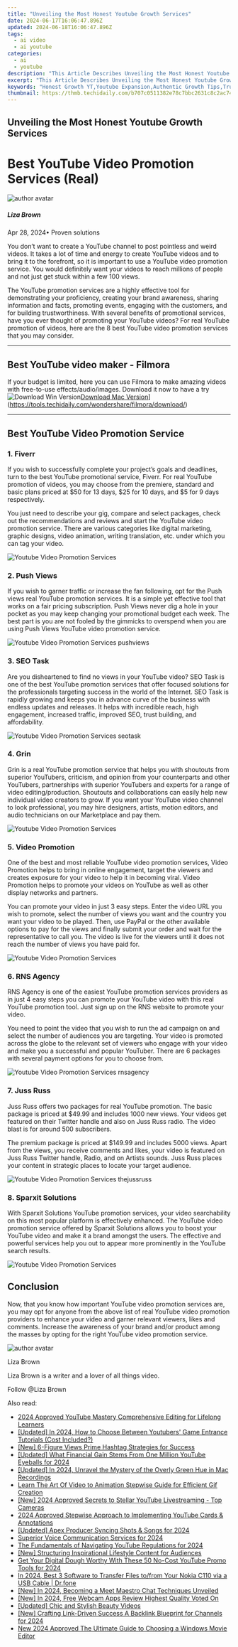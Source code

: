 ```yaml
---
title: "Unveiling the Most Honest Youtube Growth Services"
date: 2024-06-17T16:06:47.896Z
updated: 2024-06-18T16:06:47.896Z
tags:
  - ai video
  - ai youtube
categories:
  - ai
  - youtube
description: "This Article Describes Unveiling the Most Honest Youtube Growth Services"
excerpt: "This Article Describes Unveiling the Most Honest Youtube Growth Services"
keywords: "Honest Growth YT,Youtube Expansion,Authentic Growth Tips,Truthful Video Boost,Ethical YouTube Traffic,Integrity in Video Marketing,Verified Channel Growth"
thumbnail: https://thmb.techidaily.com/b707c0511382e78c7bbc2631c8c2ac749bfdb8b7dcef137c48ff3983d7a66e67.jpg
---
```


## Unveiling the Most Honest Youtube Growth Services

# Best YouTube Video Promotion Services (Real)

![author avatar](https://lh5.googleusercontent.com/-AIMmjowaFs4/AAAAAAAAAAI/AAAAAAAAABc/Y5UmwDaI7HU/s250-c-k/photo.jpg)

##### Liza Brown

 Apr 28, 2024• Proven solutions

You don’t want to create a YouTube channel to post pointless and weird videos. It takes a lot of time and energy to create YouTube videos and to bring it to the forefront, so it is important to use a YouTube video promotion service. You would definitely want your videos to reach millions of people and not just get stuck within a few 100 views.

The YouTube promotion services are a highly effective tool for demonstrating your proficiency, creating your brand awareness, sharing information and facts, promoting events, engaging with the customers, and for building trustworthiness. With several benefits of promotional services, have you ever thought of promoting your YouTube videos? For real YouTube promotion of videos, here are the 8 best YouTube video promotion services that you may consider.

---

## Best YouTube video maker - Filmora

If your budget is limited, here you can use Filmora to make amazing videos with free-to-use effects/audio/images. Download it now to have a try![![Download Win Version](https://images.wondershare.com/filmora/guide/download-btn-win.jpg)](https://tools.techidaily.com/wondershare/filmora/download/)[Download Mac Version](https://images.wondershare.com/filmora/guide/download-btn-mac.jpg)](https://tools.techidaily.com/wondershare/filmora/download/)

---

## Best YouTube Video Promotion Service

### 1. Fiverr

If you wish to successfully complete your project’s goals and deadlines, turn to the best YouTube promotional service, Fiverr. For real YouTube promotion of videos, you may choose from the premiere, standard and basic plans priced at $50 for 13 days, $25 for 10 days, and $5 for 9 days respectively.

You just need to describe your gig, compare and select packages, check out the recommendations and reviews and start the YouTube video promotion service. There are various categories like digital marketing, graphic designs, video animation, writing translation, etc. under which you can tag your video.

![Youtube Video Promotion Services](https://images.wondershare.com/filmora/filmorapro/fiverr.jpg)

### 2. Push Views

If you wish to garner traffic or increase the fan following, opt for the Push views real YouTube promotion services. It is a simple yet effective tool that works on a fair pricing subscription. Push Views never dig a hole in your pocket as you may keep changing your promotional budget each week. The best part is you are not fooled by the gimmicks to overspend when you are using Push Views YouTube video promotion service.

![Youtube Video Promotion Services pushviews](https://images.wondershare.com/filmora/filmorapro/pushviews.jpg)

### 3. SEO Task

Are you disheartened to find no views in your YouTube video? SEO Task is one of the best YouTube promotion services that offer focused solutions for the professionals targeting success in the world of the Internet. SEO Task is rapidly growing and keeps you in advance curve of the business with endless updates and releases. It helps with incredible reach, high engagement, increased traffic, improved SEO, trust building, and affordability.

![Youtube Video Promotion Services seotask](https://images.wondershare.com/filmora/filmorapro/seotask.jpg)

### 4. Grin

Grin is a real YouTube promotion service that helps you with shoutouts from superior YouTubers, criticism, and opinion from your counterparts and other YouTubers, partnerships with superior YouTubers and experts for a range of video editing/production. Shoutouts and collaborations can easily help new individual video creators to grow. If you want your YouTube video channel to look professional, you may hire designers, artists, motion editors, and audio technicians on our Marketplace and pay them.

![Youtube Video Promotion Services](https://images.wondershare.com/filmora/filmorapro/grin.jpg)

### 5. Video Promotion

One of the best and most reliable YouTube video promotion services, Video Promotion helps to bring in online engagement, target the viewers and creates exposure for your video to help it in becoming viral. Video Promotion helps to promote your videos on YouTube as well as other display networks and partners.

You can promote your video in just 3 easy steps. Enter the video URL you wish to promote, select the number of views you want and the country you want your video to be played. Then, use PayPal or the other available options to pay for the views and finally submit your order and wait for the representative to call you. The video is live for the viewers until it does not reach the number of views you have paid for.

![Youtube Video Promotion Services](https://images.wondershare.com/filmora/filmorapro/videopromotion.jpg)

### 6. RNS Agency

RNS Agency is one of the easiest YouTube promotion services providers as in just 4 easy steps you can promote your YouTube video with this real YouTube promotion tool. Just sign up on the RNS website to promote your video.

You need to point the video that you wish to run the ad campaign on and select the number of audiences you are targeting. Your video is promoted across the globe to the relevant set of viewers who engage with your video and make you a successful and popular YouTuber. There are 6 packages with several payment options for you to choose from.

![Youtube Video Promotion Services rnsagency](https://images.wondershare.com/filmora/filmorapro/rnsagency.jpg)

### 7. Juss Russ

Juss Russ offers two packages for real YouTube promotion. The basic package is priced at $49.99 and includes 1000 new views. Your videos get featured on their Twitter handle and also on Juss Russ radio. The video blast is for around 500 subscribers.

The premium package is priced at $149.99 and includes 5000 views. Apart from the views, you receive comments and likes, your video is featured on Juss Russ Twitter handle, Radio, and on Artists sounds. Juss Russ places your content in strategic places to locate your target audience.

![Youtube Video Promotion Services thejussruss](https://images.wondershare.com/filmora/filmorapro/thejussruss.jpg)

### 8. Sparxit Solutions

With Sparxit Solutions YouTube promotion services, your video searchability on this most popular platform is effectively enhanced. The YouTube video promotion service offered by Sparxit Solutions allows you to boost your YouTube video and make it a brand amongst the users. The effective and powerful services help you out to appear more prominently in the YouTube search results.

![Youtube Video Promotion Services](https://images.wondershare.com/filmora/filmorapro/sparxitsolutions.jpg)

## Conclusion

Now, that you know how important YouTube video promotion services are, you may opt for anyone from the above list of real YouTube video promotion providers to enhance your video and garner relevant viewers, likes and comments. Increase the awareness of your brand and/or product among the masses by opting for the right YouTube video promotion service.

![author avatar](https://lh5.googleusercontent.com/-AIMmjowaFs4/AAAAAAAAAAI/AAAAAAAAABc/Y5UmwDaI7HU/s250-c-k/photo.jpg)

Liza Brown

Liza Brown is a writer and a lover of all things video.

Follow @Liza Brown


<ins class="adsbygoogle"
     style="display:block"
     data-ad-format="autorelaxed"
     data-ad-client="ca-pub-7571918770474297"
     data-ad-slot="1223367746"></ins>



<ins class="adsbygoogle"
     style="display:block"
     data-ad-client="ca-pub-7571918770474297"
     data-ad-slot="8358498916"
     data-ad-format="auto"
     data-full-width-responsive="true"></ins>

<span class="atpl-alsoreadstyle">Also read:</span>
<div><ul>
<li><a href="https://youtube-docs.techidaily.com/approved-youtube-mastery-comprehensive-editing-for-lifelong-learners/"><u>2024 Approved  YouTube Mastery  Comprehensive Editing for Lifelong Learners</u></a></li>
<li><a href="https://youtube-docs.techidaily.com/ed-in-2024-how-to-choose-between-youtubers-game-entrance-tutorials-cost-included/"><u>[Updated] In 2024, How to Choose Between Youtubers' Game Entrance Tutorials (Cost Included?)</u></a></li>
<li><a href="https://youtube-docs.techidaily.com/-figure-views-prime-hashtag-strategies-for-success/"><u>[New] 6-Figure Views  Prime Hashtag Strategies for Success</u></a></li>
<li><a href="https://youtube-docs.techidaily.com/ed-what-financial-gain-stems-from-one-million-youtube-eyeballs-for-2024/"><u>[Updated] What Financial Gain Stems From One Million YouTube Eyeballs for 2024</u></a></li>
<li><a href="https://youtube-docs.techidaily.com/ed-in-2024-unravel-the-mystery-of-the-overly-green-hue-in-mac-recordings/"><u>[Updated] In 2024, Unravel the Mystery of the Overly Green Hue in Mac Recordings</u></a></li>
<li><a href="https://youtube-docs.techidaily.com/-the-art-of-video-to-animation-stepwise-guide-for-efficient-gif-creation/"><u>Learn The Art Of Video to Animation  Stepwise Guide for Efficient Gif Creation</u></a></li>
<li><a href="https://youtube-docs.techidaily.com/024-approved-secrets-to-stellar-youtube-livestreaming-top-cameras/"><u>[New] 2024 Approved  Secrets to Stellar YouTube Livestreaming - Top Cameras</u></a></li>
<li><a href="https://youtube-docs.techidaily.com/approved-stepwise-approach-to-implementing-youtube-cards-and-annotations/"><u>2024 Approved  Stepwise Approach to Implementing YouTube Cards & Annotations</u></a></li>
<li><a href="https://youtube-docs.techidaily.com/ed-apex-producer-syncing-shots-and-songs-for-2024/"><u>[Updated] Apex Producer  Syncing Shots & Songs for 2024</u></a></li>
<li><a href="https://discord-videos.techidaily.com/superior-voice-communication-services-for-2024/"><u>Superior Voice Communication Services for 2024</u></a></li>
<li><a href="https://facebook-video-footage.techidaily.com/the-fundamentals-of-navigating-youtube-regulations-for-2024/"><u>The Fundamentals of Navigating YouTube Regulations for 2024</u></a></li>
<li><a href="https://facebook-record-videos.techidaily.com/new-structuring-inspirational-lifestyle-content-for-audiences/"><u>[New] Structuring Inspirational Lifestyle Content for Audiences</u></a></li>
<li><a href="https://youtube-stream.techidaily.com/get-your-digital-dough-worthy-with-these-50-no-cost-youtube-promo-tools-for-2024/"><u>Get Your Digital Dough Worthy With These 50 No-Cost YouTube Promo Tools for 2024</u></a></li>
<li><a href="https://android-transfer.techidaily.com/in-2024-best-3-software-to-transfer-files-tofrom-your-nokia-c110-via-a-usb-cable-drfone-by-drfone-transfer-from-android-transfer-from-android/"><u>In 2024, Best 3 Software to Transfer Files to/from Your Nokia C110 via a USB Cable | Dr.fone</u></a></li>
<li><a href="https://on-screen-recording.techidaily.com/new-in-2024-becoming-a-meet-maestro-chat-techniques-unveiled/"><u>[New] In 2024, Becoming a Meet Maestro  Chat Techniques Unveiled</u></a></li>
<li><a href="https://on-screen-recording.techidaily.com/new-in-2024-free-webcam-apps-review-highest-quality-voted-on/"><u>[New] In 2024, Free Webcam Apps Review  Highest Quality Voted On</u></a></li>
<li><a href="https://extra-resources.techidaily.com/updated-chic-and-stylish-beauty-videos/"><u>[Updated] Chic and Stylish Beauty Videos</u></a></li>
<li><a href="https://facebook-record-videos.techidaily.com/new-crafting-link-driven-success-a-backlink-blueprint-for-channels-for-2024/"><u>[New] Crafting Link-Driven Success  A Backlink Blueprint for Channels for 2024</u></a></li>
<li><a href="https://ai-driven-video-production.techidaily.com/new-2024-approved-the-ultimate-guide-to-choosing-a-windows-movie-editor/"><u>New 2024 Approved The Ultimate Guide to Choosing a Windows Movie Editor</u></a></li>
</ul></div>
